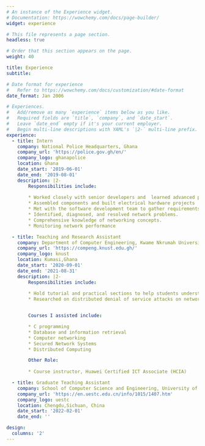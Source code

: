 ```yaml
---
# An instance of the Experience widget.
# Documentation: https://wowchemy.com/docs/page-builder/
widget: experience

# This file represents a page section.
headless: true

# Order that this section appears on the page.
weight: 40

title: Experience
subtitle:

# Date format for experience
#   Refer to https://wowchemy.com/docs/customization/#date-format
date_format: Jan 2006

# Experiences.
#   Add/remove as many `experience` items below as you like.
#   Required fields are `title`, `company`, and `date_start`.
#   Leave `date_end` empty if it's your current employer.
#   Begin multi-line descriptions with YAML's `|2-` multi-line prefix.
experience:
  - title: Intern
    company: National Police Headquarters, Ghana
    company_url: 'https://police.gov.gh/en/'
    company_logo: ghanapolice
    location: Ghana
    date_start: '2019-06-01'
    date_end: '2019-08-01'
    description: |2-
        Responsibilities include:
        
        * Worked closely with senior developers and  learned advanced project management
        * Assembled components and built electrical hardware projects
        * Met with the software development team to gather requirements, design sites and outline schedule.
        * Identified, diagnosed, and resolved network problems.
        * Comprehensive knowledge of networking concepts.
        * Monitoring network performance

  - title: Teaching and Research Assistant
    company: Department of Computer Engineering, Kwame Nkrumah University of Science and Technology
    company_url: 'https://compeng.knust.edu.gh/'
    company_logo: knust
    location: Kumasi,Ghana
    date_start: '2020-09-01'
    date_end: '2021-08-31'
    description: |2-
        Responsibilities include:
        
        * Hold tutorial and practical sections to help students understand concepts they are taught in class.
        * Researched on distributed denial of service attacks on networks


        Courses I assisted include:

        * C programming
        * Database and information retrieval
        * Computer networking
        * Secured Network Systems
        * Distributed Computing

        Other Role:
        
        * Course instructor, Huawei Certified ICT Associate (HCIA)

  - title: Graduate Teaching Assistant
    company: School of Computer Science and Engineering, University of Electronic Science and Technology of China
    company_url: 'https://en.uestc.edu.cn/info/1015/1407.htm'
    company_logo: uestc
    location: Chengdu,Sichuan, China
    date_start: '2022-02-01'
    date_end: ''

design:
  columns: '2'
---
```

